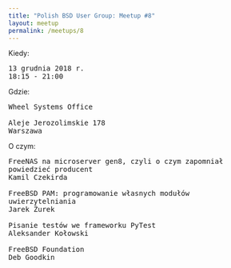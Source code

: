 ```yaml
---
title: "Polish BSD User Group: Meetup #8"
layout: meetup
permalink: /meetups/8
---
```

Kiedy:
<pre>
13 grudnia 2018 r.
18:15 - 21:00
</pre>
Gdzie:
<pre>
Wheel Systems Office

Aleje Jerozolimskie 178
Warszawa
</pre>
O czym:
<pre style="white-space: pre-wrap;">
FreeNAS na microserver gen8, czyli o czym zapomniał powiedzieć producent
Kamil Czekirda

FreeBSD PAM: programowanie własnych modułów uwierzytelniania
Jarek Żurek

Pisanie testów we frameworku PyTest
Aleksander Kołowski

FreeBSD Foundation
Deb Goodkin
</pre>

